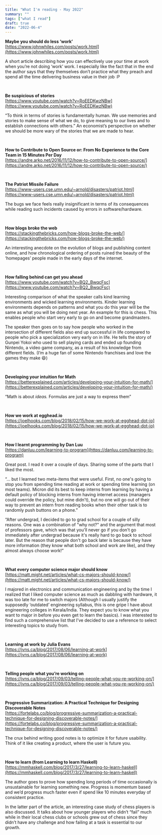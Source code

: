 ```yaml
---
title: "What I'm reading - May 2022"
summary: ""
tags: ["what I read"]
draft: true 
date: "2022-06-4"
---
```


**Maybe you should do less ‘work’** <br/>
[https://www.johnwhiles.com/posts/work.html](https://www.johnwhiles.com/posts/work.html)

A short article describing how you can effectively use your time at work when you’re not doing ‘work’ work. I especially like the fact that in the end the author says that they themselves don’t practice what they preach and spend all the time delivering business value in their job :P 

<br/>

**Be suspicious of stories**<br/>
[https://www.youtube.com/watch?v=RoEEDKwzNBw](https://www.youtube.com/watch?v=RoEEDKwzNBw)

“To think in terms of stories is fundamentally human. We use memories and stories to make sense of what we do, to give meaning to our lives and to establish connections with others.” An economist’s perspective on whether we should be more wary of the stories that we are made to hear.

<br/>

**How to Contribute to Open Source or: From No Experience to the Core Team in 15 Minutes Per Day**<br/>
[https://andre.arko.net/2016/11/12/how-to-contribute-to-open-source/](https://andre.arko.net/2016/11/12/how-to-contribute-to-open-source/)

<br/>

**The Patriot Missile Failure**<br/>
[https://www-users.cse.umn.edu/~arnold/disasters/patriot.html](https://www-users.cse.umn.edu/~arnold/disasters/patriot.html)

The bugs we face feels really insignificant in terms of its consequences while reading such incidents caused by errors in software/hardware. 

<br/>

**How blogs broke the web**<br/>
[https://stackingthebricks.com/how-blogs-broke-the-web/](https://stackingthebricks.com/how-blogs-broke-the-web/)

An interesting anecdote on the evolution of blogs and publishing content online, and how chronological ordering of posts ruined the beauty of the ‘homepages’ people made in the early days of the internet.

<br/>

**How falling behind can get you ahead**<br/>
[https://www.youtube.com/watch?v=BQ2_BwqcFsc](https://www.youtube.com/watch?v=BQ2_BwqcFsc)

Interesting comparison of what the speaker calls kind learning environments and wicked learning environments. Kinder learning environments depends on patterns and what you do this year will be the same as what you will be doing next year. An example for this is chess. This enables people who start very early to go on and become grandmasters.

The speaker then goes on to say how people who worked in the intersection of different fields also end up successful in life compared to people who pick a specialization very early on in life. He tells the story of Gunpei Yokoi who used to sell playing cards and ended up founding Nintendo, a video game company, as a result of his knowledge from different fields. (I’m a huge fan of some Nintendo franchises and love the games they make 😄)

<br/>

**Developing your intuition for Math**<br/>
[https://betterexplained.com/articles/developing-your-intuition-for-math/](https://betterexplained.com/articles/developing-your-intuition-for-math/)

“Math is about *ideas.* Formulas are just a way to express them”

<br/>

**How we work at egghead.io**<br/>
[https://joelhooks.com/blog/2018/02/15/how-we-work-at-egghead-dot-io](https://joelhooks.com/blog/2018/02/15/how-we-work-at-egghead-dot-io)

<br/>

**How I learnt programming by Dan Luu**<br/>
[https://danluu.com/learning-to-program](https://danluu.com/learning-to-program)

Great post. I read it over a couple of days. Sharing some of the parts that I liked the most.

“... but I learned two meta-items that were useful. First, no one's going to stop you from spending time reading at work or spending time learning (on most teams). Micron did its best to keep interns from learning by having a default policy of blocking interns from having internet access (managers could override the policy, but mine didn't), but no one will go out of their way to prevent an intern from reading books when their other task is to randomly push buttons on a phone.”

“After undergrad, I decided to go to grad school for a couple of silly reasons. One was a combination of "why not?" and the argument that most of professors gave, which was that you'll never go if you don't go immediately after undergrad because it's really hard to go back to school later. But the reason that people don't go back later is because they have more information (they know what both school and work are like), and they almost always choose work!”

<br/>

**What every computer science major should know**<br/>
[https://matt.might.net/articles/what-cs-majors-should-know/](https://matt.might.net/articles/what-cs-majors-should-know/)

I majored in electronics and communication engineering and by the time I realized that I liked computer science as much as dabbling with hardware, it was too late for me to switch majors (Although I usually justify the supposedly ‘outdated’ engineering syllabus, this is one gripe I have about engineering colleges in Kerala/India. They expect you to know what you want to major in before you even get to learn the basics). I was interested to find such a comprehensive list that I’ve decided to use a reference to select interesting topics to study from.

<br/>

**Learning at work by Julia Evans**<br/>
[https://jvns.ca/blog/2017/08/06/learning-at-work](https://jvns.ca/blog/2017/08/06/learning-at-work)

<br/>

**Telling people what you’re working on**<br/>
[https://jvns.ca/blog/2017/09/03/telling-people-what-you-re-working-on/](https://jvns.ca/blog/2017/09/03/telling-people-what-you-re-working-on/)

<br/>

**Progressive Summarization: A Practical Technique for Designing Discoverable Notes**<br/>
[https://fortelabs.co/blog/progressive-summarization-a-practical-technique-for-designing-discoverable-notes/](https://fortelabs.co/blog/progressive-summarization-a-practical-technique-for-designing-discoverable-notes/)

The crux behind writing good notes is to optimize it for future usability. Think of it like creating a product, where the user is future you.

<br/>

**How to learn (from Learning to learn Haskell)**<br/>
[https://mmhaskell.com/blog/2017/3/27/learning-to-learn-haskell](https://mmhaskell.com/blog/2017/3/27/learning-to-learn-haskell)

The author goes to prove how spending long periods of time occasionally is unsustainable for learning something new. Progress is momentum based and we’d progress much faster even if spend like 10 minutes everyday of consistent practice.

In the latter part of the article, an interesting case study of chess players is also discussed. It talks about how younger players who didn’t “fail” much while in their local chess clubs or schools grew out of chess since they didn’t have any challenge and how failing at a task is essential to our growth.